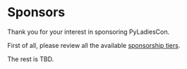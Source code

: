 # Sponsors

Thank you for your interest in sponsoring PyLadiesCon.

First of all, please review all the available [sponsorship tiers](https://global-conference-2025.netlify.app/en/sponsors/).

The rest is TBD.



